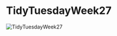 # TidyTuesdayWeek27

![TidyTuesdayWeek27](https://github.com/nvietto/TidyTuesday/assets/74371363/1467a8cc-89e4-4e52-ab10-af26bc57098b)
